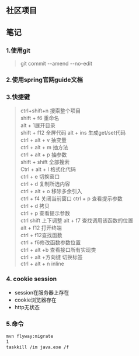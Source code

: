 ## 社区项目

## 笔记
### 1.使用git
> git commit --amend --no-edit
### 2.使用spring官网guide文档
### 3.快捷键
> ctrl+shift+n 搜索整个项目  
> shift + f6 重命名  
> alt + 1展开目录  
>shift + f12 全屏代码
> alt + ins 生成get/set代码  
> ctrl + alt + v 抽变量  
> ctrl + alt + m 抽方法  
> ctrl + alt + p 抽参数   
> shift + shift 全部搜索  
>Ctrl + alt + l 格式化代码  
>ctrl + e 切换窗口  
>ctrl + d 复制所选内容  
>ctrl + alt + o 移除多余引入  
>ctrl + f4 关闭当前窗口
>ctrl + p 查看提示参数  
>ctrl + d 拷贝  
>ctrl + p 查看提示参数  
>ctrl shift 上下调整
>alt + f7 查找调用该函数的位置  
>alt + f12 打开终端  
> ctrl + f12查找函数  
> ctrl + f6修改函数参数位置  
> ctrl + alt +b 查看接口所有实现类  
>ctrl + alt +方向键 切换标签  
> ctrl + alt + n inline
### 4. cookie session
* session在服务器上存在
* cookie浏览器存在
* http无状态

### 5.命令
```bash
mvn flyway:migrate
1
taskkill /im java.exe /f
```